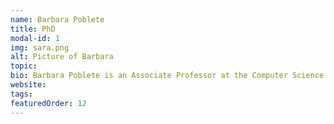 ```yaml
---
name: Barbara Poblete
title: PhD
modal-id: 1
img: sara.png      
alt: Picture of Barbara
topic: 
bio: Barbara Poblete is an Associate Professor at the Computer Science Department of the Universidad de Chile and a researcher at IMFD Chile. She has a PhD in Computer Science from UPF in Spain. Formerly, she was a researcher at Yahoo! Labs for 6 years. Her research areas are Data Mining, Social Network Analysis, Crisis Informatics, and Information Retrieval. She is on the editorial board of FnT IR and Online Social Networks and Media, as well as Senior PC member for the conferences SIGIR, KDD and WSDM. Her research on the topic of "information credibility in social networks" (2010-2013), was the first on misinformation in social media (+2700 citations in GS), and has appeared in SciAM, WSJ, Slate, The HuffPost, BBC News and NPR. Recently she received a Google Latin America Research Award and two Social Media and Democracy Research Grants (as co-investigator) from SSRR to study the effects of social media on elections.
website: 
tags: 
featuredOrder: 12
---
```

